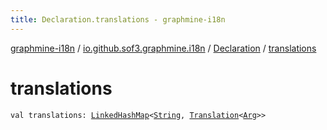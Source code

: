 ```yaml
---
title: Declaration.translations - graphmine-i18n
---
```


[graphmine-i18n](../../index.html) / [io.github.sof3.graphmine.i18n](../index.html) / [Declaration](index.html) / [translations](./translations.html)

# translations

`val translations: `[`LinkedHashMap`](https://kotlinlang.org/api/latest/jvm/stdlib/kotlin.collections/-linked-hash-map/index.html)`<`[`String`](https://kotlinlang.org/api/latest/jvm/stdlib/kotlin/-string/index.html)`, `[`Translation`](../-translation.html)`<`[`Arg`](index.html#Arg)`>>`